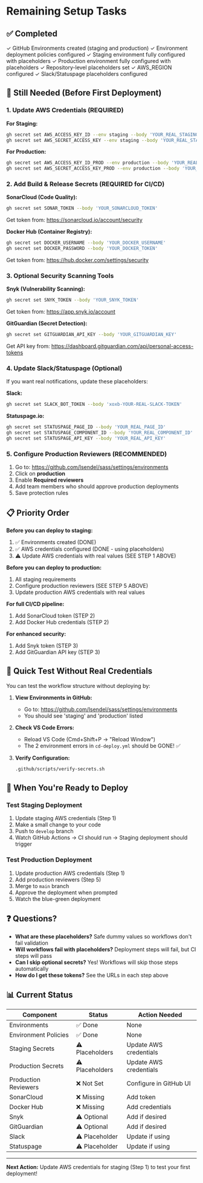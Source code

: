 # Remaining Setup Tasks

## ✅ Completed

✓ GitHub Environments created (staging and production)
✓ Environment deployment policies configured
✓ Staging environment fully configured with placeholders
✓ Production environment fully configured with placeholders
✓ Repository-level placeholders set
✓ AWS_REGION configured
✓ Slack/Statuspage placeholders configured

## 🔧 Still Needed (Before First Deployment)

### 1. Update AWS Credentials (REQUIRED)

**For Staging:**

```bash
gh secret set AWS_ACCESS_KEY_ID --env staging --body 'YOUR_REAL_STAGING_KEY'
gh secret set AWS_SECRET_ACCESS_KEY --env staging --body 'YOUR_REAL_STAGING_SECRET'
```

**For Production:**

```bash
gh secret set AWS_ACCESS_KEY_ID_PROD --env production --body 'YOUR_REAL_PROD_KEY'
gh secret set AWS_SECRET_ACCESS_KEY_PROD --env production --body 'YOUR_REAL_PROD_SECRET'
```

### 2. Add Build & Release Secrets (REQUIRED for CI/CD)

**SonarCloud (Code Quality):**

```bash
gh secret set SONAR_TOKEN --body 'YOUR_SONARCLOUD_TOKEN'
```

Get token from: https://sonarcloud.io/account/security

**Docker Hub (Container Registry):**

```bash
gh secret set DOCKER_USERNAME --body 'YOUR_DOCKER_USERNAME'
gh secret set DOCKER_PASSWORD --body 'YOUR_DOCKER_TOKEN'
```

Get token from: https://hub.docker.com/settings/security

### 3. Optional Security Scanning Tools

**Snyk (Vulnerability Scanning):**

```bash
gh secret set SNYK_TOKEN --body 'YOUR_SNYK_TOKEN'
```

Get token from: https://app.snyk.io/account

**GitGuardian (Secret Detection):**

```bash
gh secret set GITGUARDIAN_API_KEY --body 'YOUR_GITGUARDIAN_KEY'
```

Get API key from: https://dashboard.gitguardian.com/api/personal-access-tokens

### 4. Update Slack/Statuspage (Optional)

If you want real notifications, update these placeholders:

**Slack:**

```bash
gh secret set SLACK_BOT_TOKEN --body 'xoxb-YOUR-REAL-SLACK-TOKEN'
```

**Statuspage.io:**

```bash
gh secret set STATUSPAGE_PAGE_ID --body 'YOUR_REAL_PAGE_ID'
gh secret set STATUSPAGE_COMPONENT_ID --body 'YOUR_REAL_COMPONENT_ID'
gh secret set STATUSPAGE_API_KEY --body 'YOUR_REAL_API_KEY'
```

### 5. Configure Production Reviewers (RECOMMENDED)

1. Go to: https://github.com/lsendel/sass/settings/environments
2. Click on **production**
3. Enable **Required reviewers**
4. Add team members who should approve production deployments
5. Save protection rules

## 📋 Priority Order

**Before you can deploy to staging:**

1. ✅ Environments created (DONE)
2. ✅ AWS credentials configured (DONE - using placeholders)
3. ⚠️ Update AWS credentials with real values (SEE STEP 1 ABOVE)

**Before you can deploy to production:**

1. All staging requirements
2. Configure production reviewers (SEE STEP 5 ABOVE)
3. Update production AWS credentials with real values

**For full CI/CD pipeline:**

1. Add SonarCloud token (STEP 2)
2. Add Docker Hub credentials (STEP 2)

**For enhanced security:**

1. Add Snyk token (STEP 3)
2. Add GitGuardian API key (STEP 3)

## 🎯 Quick Test Without Real Credentials

You can test the workflow structure without deploying by:

1. **View Environments in GitHub:**
   - Go to: https://github.com/lsendel/sass/settings/environments
   - You should see 'staging' and 'production' listed

2. **Check VS Code Errors:**
   - Reload VS Code (Cmd+Shift+P → "Reload Window")
   - The 2 environment errors in `cd-deploy.yml` should be GONE! ✅

3. **Verify Configuration:**
   ```bash
   .github/scripts/verify-secrets.sh
   ```

## 🚀 When You're Ready to Deploy

### Test Staging Deployment

1. Update staging AWS credentials (Step 1)
2. Make a small change to your code
3. Push to `develop` branch
4. Watch GitHub Actions → CI should run → Staging deployment should trigger

### Test Production Deployment

1. Update production AWS credentials (Step 1)
2. Add production reviewers (Step 5)
3. Merge to `main` branch
4. Approve the deployment when prompted
5. Watch the blue-green deployment

## ❓ Questions?

- **What are these placeholders?** Safe dummy values so workflows don't fail validation
- **Will workflows fail with placeholders?** Deployment steps will fail, but CI steps will pass
- **Can I skip optional secrets?** Yes! Workflows will skip those steps automatically
- **How do I get these tokens?** See the URLs in each step above

## 📊 Current Status

| Component            | Status          | Action Needed          |
| -------------------- | --------------- | ---------------------- |
| Environments         | ✅ Done         | None                   |
| Environment Policies | ✅ Done         | None                   |
| Staging Secrets      | ⚠️ Placeholders | Update AWS credentials |
| Production Secrets   | ⚠️ Placeholders | Update AWS credentials |
| Production Reviewers | ❌ Not Set      | Configure in GitHub UI |
| SonarCloud           | ❌ Missing      | Add token              |
| Docker Hub           | ❌ Missing      | Add credentials        |
| Snyk                 | ⚠️ Optional     | Add if desired         |
| GitGuardian          | ⚠️ Optional     | Add if desired         |
| Slack                | ⚠️ Placeholder  | Update if using        |
| Statuspage           | ⚠️ Placeholder  | Update if using        |

---

**Next Action:** Update AWS credentials for staging (Step 1) to test your first deployment!
